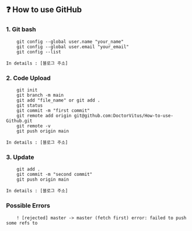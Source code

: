 ## ❓ How to use GitHub
### 1. Git bash
```
    git config --global user.name "your_name"
    git config --global user.email "your_email"
    git config --list
```
    In details : [블로그 주소]

### 2. Code Upload
```
    git init
    git branch -m main
    git add "file_name" or git add .
    git status
    git commit -m "first commit"
    git remote add origin git@github.com:DoctorVitus/How-to-use-Github.git
    git remote -v
    git push origin main
```
    In details : [블로그 주소]
    
### 3. Update
```
    git add .
    git commit -m "second commit"
    git push origin main
```
    In details : [블로그 주소]
    
### Possible Errors
```
    ! [rejected] master -> master (fetch first) error: failed to push some refs to
```

